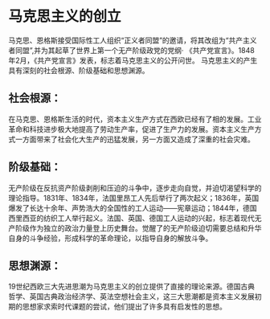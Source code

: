 # 马克思主义的创立

马克思、恩格斯接受国际性工人组织“正义者同盟”的邀请，将其改组为“共产主义者同盟”,并为其起草了世界上第一个无产阶级政党的党纲· 《共产党宣言》。1848 年2月，《共产党宣言》发表，标志着马克思主义的公开问世。
马克思主义的产生具有深刻的社会根源、阶级基础和思想渊源。
## 社会根源：
在马克思、恩格斯生活的时代，资本主义生产方式在西欧已经有了相的发展。工业革命和科技进步极大地提高了劳动生产率，促进了生产力的发展。资本主义生产方式一方面带来了社会化大生产的迅猛发展，另一方面又造成了深重的社会灾难。
## 阶级基础：
无产阶级在反抗资产阶级剥削和压迫的斗争中，逐步走向自觉，并迫切渴望科学的理论指导。1831年、1834年，法国里昂工人先后举行了两次起义；1836年，英国爆发了长达十余年、声势浩大的全国性的工人运动——宪章运动；1844年，德国西里西亚的纺织工人举行起义。法国、英国、德国工人运动的兴起，标志着现代无产阶级作为独立的政治力量登上历史舞台。觉醒了的无产阶级迫切需要总结和升华自身的斗争经验，形成科学的革命理论，以指导自身的解放斗争。
## 思想渊源：
19世纪西欧三大先进思潮为马克思主义的创立提供了直接的理论来源。德国古典哲学、英国古典政治经济学、英法空想社会主义，这三大思潮都是资本主义发展初期的思想家求索时代课题的尝试，他们提出了许多具有启发性的思想。